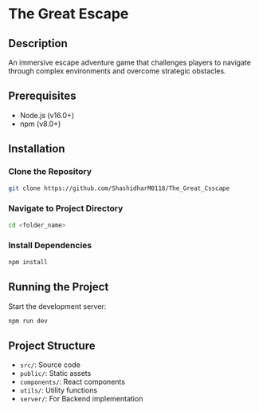 # The Great Escape

## Description
An immersive escape adventure game that challenges players to navigate through complex environments and overcome strategic obstacles.

## Prerequisites
- Node.js (v16.0+)
- npm (v8.0+)

## Installation

### Clone the Repository
```bash
git clone https://github.com/ShashidharM0118/The_Great_Csscape
```

### Navigate to Project Directory
```bash
cd <folder_name>
```

### Install Dependencies
```bash
npm install
```

## Running the Project
Start the development server:
```bash
npm run dev
```


## Project Structure
- `src/`: Source code
- `public/`: Static assets
- `components/`: React components
- `utils/`: Utility functions
- `server/`: For Backend implementation

